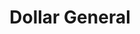 ---
title: "Dollar General"
url: /lillington/dollar-general-nc-highway-210-s/
shop: variety store
---